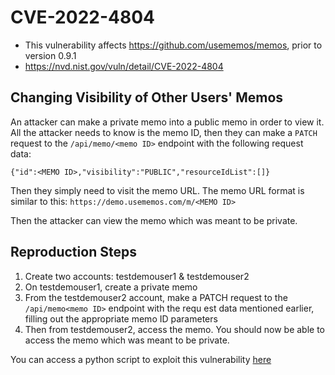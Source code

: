 # CVE-2022-4804

* This vulnerability affects https://github.com/usememos/memos, prior to version 0.9.1
* https://nvd.nist.gov/vuln/detail/CVE-2022-4804

## Changing Visibility of Other Users' Memos

An attacker can make a private memo into a public memo in order to view it. All the attacker needs to know is the memo ID, then they can make a `PATCH` request to the `/api/memo/<memo ID>` endpoint with the following request data:

`{"id":<MEMO ID>,"visibility":"PUBLIC","resourceIdList":[]}`

Then they simply need to visit the memo URL. The memo URL format is similar to this: `https://demo.usememos.com/m/<MEMO ID>`

Then the attacker can view the memo which was meant to be private.

## Reproduction Steps

1. Create two accounts: testdemouser1 & testdemouser2
2. On testdemouser1, create a private memo
3. From the testdemouser2 account, make a PATCH request to the `/api/memo<memo ID>` endpoint with the requ
   est data mentioned earlier, filling out the appropriate memo ID parameters
4. Then from testdemouser2, access the memo. You should now be able to access the memo which was meant to 
   be private.

You can access a python script to exploit this vulnerability [here](https://github.com/1d8/publications/blob/main/cve-2022-4804/chvisibility.py)
